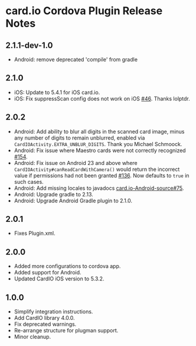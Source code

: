 card.io Cordova Plugin Release Notes
====================================

2.1.1-dev-1.0
-----
* Android: remove deprecated 'compile' from gradle

2.1.0
-----
* iOS: Update to 5.4.1 for iOS card.io.
* iOS: Fix suppressScan config does not work on iOS [#46](https://github.com/card-io/card.io-Cordova-Plugin/issues/46). Thanks lolptdr.

2.0.2
-----
* Android: Add ability to blur all digits in the scanned card image, minus any number of digits to remain unblurred, enabled via `CardIOActivity.EXTRA_UNBLUR_DIGITS`. Thank you Michael Schmoock.
* Android: Fix issue where Maestro cards were not correctly recognized [#154](https://github.com/card-io/card.io-Android-SDK/issues/154).
* Android: Fix issue on Android 23 and above where `CardIOActivity#canReadCardWithCamera()` would return the incorrect value if permissions had not been granted [#136](https://github.com/card-io/card.io-Android-SDK/issues/136).  Now defaults to `true` in such cases.
* Android: Add missing locales to javadocs [card.io-Android-source#75](https://github.com/card-io/card.io-Android-source/issues/75).
* Android: Upgrade gradle to 2.13.
* Android: Upgrade Android Gradle plugin to 2.1.0.

2.0.1
------
* Fixes Plugin.xml.

2.0.0
------
* Added more configurations to cordova app.
* Added support for Android.
* Updated CardIO iOS version to 5.3.2.

1.0.0
------
* Simplify integration instructions.
* Add CardIO library 4.0.0.
* Fix deprecated warnings.
* Re-arrange structure for plugman support.
* Minor cleanup.
